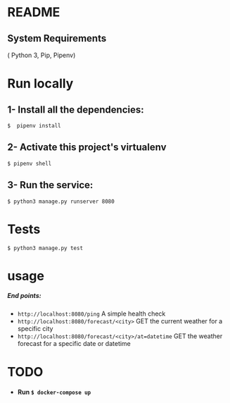 # README

## System Requirements
( Python 3, Pip, Pipenv)

# Run locally
## 1- Install all the dependencies:
`$  pipenv install`

## 2- Activate this project's virtualenv
`$ pipenv shell`
## 3- Run the service:
`$ python3 manage.py runserver 8080`

# Tests
`$ python3 manage.py test`

# usage
##### End points:
- `http://localhost:8080/ping` A simple health check
- `http://localhost:8080/forecast/<city>` GET the current weather for a specific city
- `http://localhost:8080/forecast/<city>/at=datetime` GET the weather forecast for a specific date or datetime

# TODO
- #### Run `$ docker-compose up`
